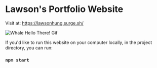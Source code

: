 # Lawson's Portfolio Website

Visit at:
https://lawsonhung.surge.sh/

![Whale Hello There! Gif](https://media.giphy.com/media/mW05nwEyXLP0Y/giphy.gif)

If you'd like to run this website on your computer locally, in the project directory, you can run:

### `npm start`
